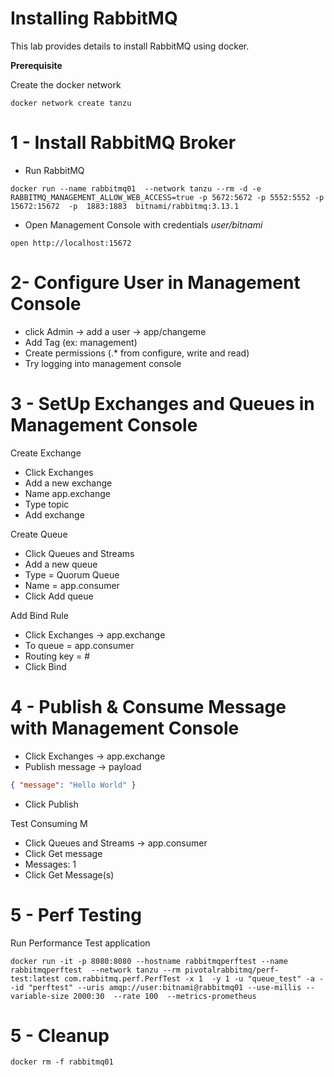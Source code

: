 # Installing RabbitMQ

This lab provides details to install RabbitMQ using docker.

**Prerequisite**

Create the docker network 

```shell
docker network create tanzu
```

# 1 - Install RabbitMQ Broker

- Run RabbitMQ
```shell
docker run --name rabbitmq01  --network tanzu --rm -d -e RABBITMQ_MANAGEMENT_ALLOW_WEB_ACCESS=true -p 5672:5672 -p 5552:5552 -p 15672:15672  -p  1883:1883  bitnami/rabbitmq:3.13.1 
```
- Open Management Console with credentials *user/bitnami*
```shell
open http://localhost:15672
```

# 2-  Configure User in Management Console

- click Admin -> add a user -> app/changeme 
- Add Tag (ex: management)
- Create permissions (.* from configure, write and read)
- Try logging into management console


# 3 - SetUp Exchanges and Queues in Management Console

Create Exchange
- Click Exchanges
- Add a new exchange 
- Name  app.exchange
- Type topic 
- Add exchange


Create Queue
- Click Queues and Streams
- Add a new queue
- Type = Quorum Queue
- Name = app.consumer
- Click Add queue


Add Bind Rule

- Click Exchanges ->  app.exchange
- To queue = app.consumer
- Routing key = #
- Click Bind


# 4 -  Publish & Consume Message with Management Console

- Click Exchanges ->  app.exchange
- Publish message -> payload
```json
{ "message": "Hello World" }
```
- Click Publish


Test Consuming M

- Click Queues and Streams -> app.consumer
- Click Get message
- Messages: 1
- Click Get Message(s)


# 5 - Perf Testing

Run Performance Test application

```shell
docker run -it -p 8080:8080 --hostname rabbitmqperftest --name rabbitmqperftest  --network tanzu --rm pivotalrabbitmq/perf-test:latest com.rabbitmq.perf.PerfTest -x 1  -y 1 -u "queue_test" -a --id "perftest" --uris amqp://user:bitnami@rabbitmq01 --use-millis --variable-size 2000:30  --rate 100  --metrics-prometheus
```


# 5 - Cleanup

```shell
docker rm -f rabbitmq01
```

